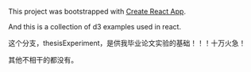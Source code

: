 This project was bootstrapped with [Create React App](https://github.com/facebookincubator/create-react-app).

And this is a collection of d3 examples used in react.

这个分支，thesisExperiment，是供我毕业论文实验的基础！！！十万火急！

其他不相干的都没有。